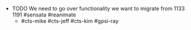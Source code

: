 - TODO We need to go over functionality we want to migrate from 1133 1191 #sensata #reanimate
	- #cts-mike #cts-jeff #cts-kim #gpsi-ray